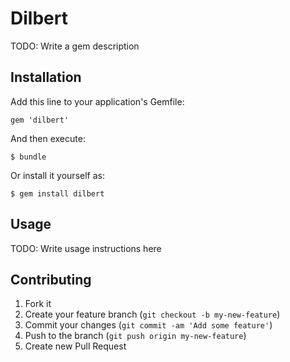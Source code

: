 # Dilbert

TODO: Write a gem description

## Installation

Add this line to your application's Gemfile:

    gem 'dilbert'

And then execute:

    $ bundle

Or install it yourself as:

    $ gem install dilbert

## Usage

TODO: Write usage instructions here

## Contributing

1. Fork it
2. Create your feature branch (`git checkout -b my-new-feature`)
3. Commit your changes (`git commit -am 'Add some feature'`)
4. Push to the branch (`git push origin my-new-feature`)
5. Create new Pull Request
